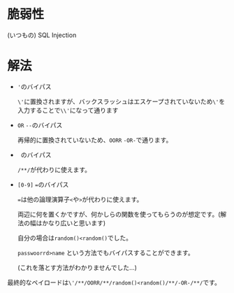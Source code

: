# 脆弱性

(いつもの) SQL Injection

# 解法

- `'`のバイパス

  `\'`に置換されますが、バックスラッシュはエスケープされていないため`\'`を入力することで`\\'`になって通ります

- `OR` `--`のバイパス

  再帰的に置換されていないため、`OORR` `-OR-`で通ります。

- ` `のバイパス

  `/**/`が代わりに使えます。

- `[0-9]` `=`のバイパス

  `=`は他の論理演算子`<`や`>`が代わりに使えます。

  両辺に何を置くかですが、何かしらの関数を使ってもらうのが想定です。(解法の幅はかなり広いと思います)

  自分の場合は`random()<random()`でした。

  `passwoorrd>name` という方法でもバイパスすることができます。

  (これを落とす方法がわかりませんでした...)

最終的なペイロードは`\'/**/OORR/**/random()<random()/**/-OR-/**/`です。